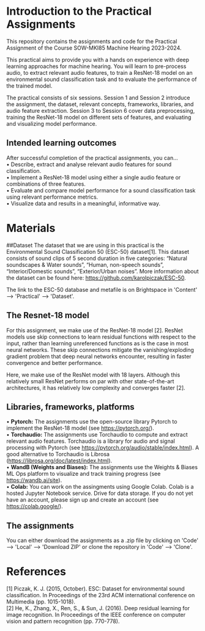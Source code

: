 # Introduction to the Practical Assignments
This repository contains the assignments and code for the Practical Assignment of the Course SOW-MKI85 Machine Hearing 2023-2024. 

This practical aims to provide you with a hands on experience with deep learning approaches for machine hearing. You will learn to pre-process audio, to extract relevant audio features, to train a ResNet-18 model on an environmental sound classification task and to evaluate the performance of the trained model.

The practical consists of six sessions. Session 1 and Session 2 introduce the assignment, the dataset, relevant concepts, frameworks, libraries, and audio feature extraction. Session 3 to Session 6 cover data preprocessing, training the ResNet-18 model on different sets of features, and evaluating and visualizing model performance.

## Intended learning outcomes
After successful completion of the practical assignments, you can...
<br>
•	Describe, extract and analyse relevant audio features for sound classification.
<br>
•	Implement a ResNet-18 model using either a single audio feature or combinations of three features. 
<br>
•	Evaluate and compare model performance for a sound classification task using relevant performance metrics.
<br>
•	Visualize data and results in a meaningful, informative way. 

# Materials
##Dataset
The dataset that we are using in this practical is the Environmental Sound Classification 50 (ESC-50) dataset[1]. This dataset consists of sound clips of 5 second duration in five categories: “Natural soundscapes & Water sounds”, “Human, non-speech sounds”, “Interior/Domestic sounds”, “Exterior/Urban noises”. More information about the dataset can be found here: https://github.com/karolpiczak/ESC-50.  

The link to the ESC-50 database and metafile is on Brightspace in 'Content' --> 'Practical' --> 'Dataset'.  

## The Resnet-18 model
For this assignment, we make use of the ResNet-18 model [2]. ResNet models use skip connections to learn residual functions with respect to the input, rather than learning unreferenced functions as is the case in most neural networks. These skip connections mitigate the vanishing/exploding gradient problem that deep neural networks encounter, resulting in faster convergence and better performance. 

Here, we make use of the ResNet model with 18 layers. Although this relatively small ResNet performs on par with other state-of-the-art architectures, it has relatively low complexity and converges faster [2].

## Libraries, frameworks, platforms
•	**Pytorch:** The assignments use the open-source library Pytorch to implement the ResNet-18 model (see https://pytorch.org/). 
<br>
•	**Torchaudio:** The assignments use Torchaudio to compute and extract relevant audio features. Torchaudio is a library for audio and signal processing with Pytorch (see https://pytorch.org/audio/stable/index.html).  A good alternative to Torchaudio is Librosa (https://librosa.org/doc/latest/index.html). 
<br>
•	**WandB (Weights and Biases):** The assignments use the Weights & Biases ML Ops platform to visualize and track training progress (see https://wandb.ai/site).  
•	**Colab:** You can work on the assingments using Google Colab. Colab is a hosted Jupyter Notebook service. Drive for data storage. If you do not yet have an account, please sign up and create an account (see https://colab.google/). 



## The assignments
You can either download the assignments as a .zip file by clicking on 'Code' --> 'Local' --> 'Download ZIP' or clone the repository in 'Code' --> 'Clone'.  

# References
[1] Piczak, K. J. (2015, October). ESC: Dataset for environmental sound classification. In Proceedings of the 23rd ACM international conference on Multimedia (pp. 1015-1018).
<br>
[2] He, K., Zhang, X., Ren, S., & Sun, J. (2016). Deep residual learning for image recognition. In Proceedings of the IEEE conference on computer vision and pattern recognition (pp. 770-778).




